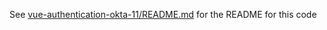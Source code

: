 See [vue-authentication-okta-11/README.md](../vue-authentication-okta-11/README.md) for the README for this code

